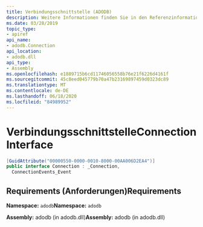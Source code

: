 ```yaml
---
title: Verbindungsschnittstelle (ADODB)
description: Weitere Informationen finden Sie in den Referenzinformationen für die Verbindungsschnittstelle in .net. Diese Schnittstelle befindet sich im ADODB-Namespace und in der ADODB-Assembly (in der adodb.dll-Bibliothek).
ms.date: 03/28/2019
topic_type:
- apiref
api_name:
- adodb.Connection
api_location:
- adodb.dll
api_type:
- Assembly
ms.openlocfilehash: e1889715b6cd11746056558b76e21f6226d4161f
ms.sourcegitcommit: 45c8eed045779b70a47b23169897459d0323dc89
ms.translationtype: MT
ms.contentlocale: de-DE
ms.lasthandoff: 06/18/2020
ms.locfileid: "84989952"
---
```

# <a name="connection-interface"></a><span data-ttu-id="852af-104">Verbindungsschnittstelle</span><span class="sxs-lookup"><span data-stu-id="852af-104">Connection Interface</span></span>

```csharp
[GuidAttribute("00000550-0000-0010-8000-00AA006D2EA4")]
public interface Connection : _Connection,
  ConnectionEvents_Event
```

## <a name="requirements"></a><span data-ttu-id="852af-105">Requirements (Anforderungen)</span><span class="sxs-lookup"><span data-stu-id="852af-105">Requirements</span></span>

<span data-ttu-id="852af-106">**Namespace:** `adodb`</span><span class="sxs-lookup"><span data-stu-id="852af-106">**Namespace:** `adodb`</span></span>

<span data-ttu-id="852af-107">**Assembly:** adodb (in adodb.dll)</span><span class="sxs-lookup"><span data-stu-id="852af-107">**Assembly:** adodb (in adodb.dll)</span></span>
